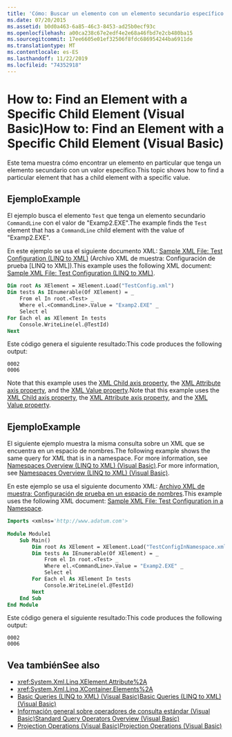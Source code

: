 ```yaml
---
title: 'Cómo: Buscar un elemento con un elemento secundario específico'
ms.date: 07/20/2015
ms.assetid: b0d0a463-6a85-46c3-8453-ad25b0ecf93c
ms.openlocfilehash: a00ca238c67e2edf4e2e68a46fbd7e2cb480ba15
ms.sourcegitcommit: 17ee6605e01ef32506f8fdc686954244ba6911de
ms.translationtype: MT
ms.contentlocale: es-ES
ms.lasthandoff: 11/22/2019
ms.locfileid: "74352918"
---
```

# <a name="how-to-find-an-element-with-a-specific-child-element-visual-basic"></a><span data-ttu-id="5ff20-102">How to: Find an Element with a Specific Child Element (Visual Basic)</span><span class="sxs-lookup"><span data-stu-id="5ff20-102">How to: Find an Element with a Specific Child Element (Visual Basic)</span></span>
<span data-ttu-id="5ff20-103">Este tema muestra cómo encontrar un elemento en particular que tenga un elemento secundario con un valor específico.</span><span class="sxs-lookup"><span data-stu-id="5ff20-103">This topic shows how to find a particular element that has a child element with a specific value.</span></span>  
  
## <a name="example"></a><span data-ttu-id="5ff20-104">Ejemplo</span><span class="sxs-lookup"><span data-stu-id="5ff20-104">Example</span></span>  
 <span data-ttu-id="5ff20-105">El ejemplo busca el elemento `Test` que tenga un elemento secundario `CommandLine` con el valor de "Examp2.EXE".</span><span class="sxs-lookup"><span data-stu-id="5ff20-105">The example finds the `Test` element that has a `CommandLine` child element with the value of "Examp2.EXE".</span></span>  
  
 <span data-ttu-id="5ff20-106">En este ejemplo se usa el siguiente documento XML: [Sample XML File: Test Configuration (LINQ to XML)](../../../../visual-basic/programming-guide/concepts/linq/sample-xml-file-test-configuration-linq-to-xml.md) (Archivo XML de muestra: Configuración de prueba [LINQ to XML]).</span><span class="sxs-lookup"><span data-stu-id="5ff20-106">This example uses the following XML document: [Sample XML File: Test Configuration (LINQ to XML)](../../../../visual-basic/programming-guide/concepts/linq/sample-xml-file-test-configuration-linq-to-xml.md).</span></span>  
  
```vb  
Dim root As XElement = XElement.Load("TestConfig.xml")  
Dim tests As IEnumerable(Of XElement) = _  
    From el In root.<Test> _  
    Where el.<CommandLine>.Value = "Examp2.EXE" _  
    Select el  
For Each el as XElement In tests  
    Console.WriteLine(el.@TestId)  
Next  
```  
  
 <span data-ttu-id="5ff20-107">Este código genera el siguiente resultado:</span><span class="sxs-lookup"><span data-stu-id="5ff20-107">This code produces the following output:</span></span>  
  
```console  
0002  
0006  
```  
  
 <span data-ttu-id="5ff20-108">Note that this example uses the [XML Child axis property](../../../../visual-basic/language-reference/xml-axis/xml-child-axis-property.md), the [XML Attribute axis property](../../../../visual-basic/language-reference/xml-axis/xml-attribute-axis-property.md), and the [XML Value property](../../../../visual-basic/language-reference/xml-axis/xml-value-property.md).</span><span class="sxs-lookup"><span data-stu-id="5ff20-108">Note that this example uses the [XML Child axis property](../../../../visual-basic/language-reference/xml-axis/xml-child-axis-property.md), the [XML Attribute axis property](../../../../visual-basic/language-reference/xml-axis/xml-attribute-axis-property.md), and the [XML Value property](../../../../visual-basic/language-reference/xml-axis/xml-value-property.md).</span></span>  
  
## <a name="example"></a><span data-ttu-id="5ff20-109">Ejemplo</span><span class="sxs-lookup"><span data-stu-id="5ff20-109">Example</span></span>  
 <span data-ttu-id="5ff20-110">El siguiente ejemplo muestra la misma consulta sobre un XML que se encuentra en un espacio de nombres.</span><span class="sxs-lookup"><span data-stu-id="5ff20-110">The following example shows the same query for XML that is in a namespace.</span></span> <span data-ttu-id="5ff20-111">For more information, see [Namespaces Overview (LINQ to XML) (Visual Basic)](namespaces-overview-linq-to-xml.md).</span><span class="sxs-lookup"><span data-stu-id="5ff20-111">For more information, see [Namespaces Overview (LINQ to XML) (Visual Basic)](namespaces-overview-linq-to-xml.md).</span></span>  
  
 <span data-ttu-id="5ff20-112">En este ejemplo se usa el siguiente documento XML: [Archivo XML de muestra: Configuración de prueba en un espacio de nombres](../../../../visual-basic/programming-guide/concepts/linq/sample-xml-file-test-configuration-in-a-namespace.md).</span><span class="sxs-lookup"><span data-stu-id="5ff20-112">This example uses the following XML document: [Sample XML File: Test Configuration in a Namespace](../../../../visual-basic/programming-guide/concepts/linq/sample-xml-file-test-configuration-in-a-namespace.md).</span></span>  
  
```vb  
Imports <xmlns='http://www.adatum.com'>  
  
Module Module1  
    Sub Main()  
        Dim root As XElement = XElement.Load("TestConfigInNamespace.xml")  
        Dim tests As IEnumerable(Of XElement) = _  
            From el In root.<Test> _  
            Where el.<CommandLine>.Value = "Examp2.EXE" _  
            Select el  
        For Each el As XElement In tests  
            Console.WriteLine(el.@TestId)  
        Next  
    End Sub  
End Module  
```  
  
 <span data-ttu-id="5ff20-113">Este código genera el siguiente resultado:</span><span class="sxs-lookup"><span data-stu-id="5ff20-113">This code produces the following output:</span></span>  
  
```console  
0002  
0006  
```  
  
## <a name="see-also"></a><span data-ttu-id="5ff20-114">Vea también</span><span class="sxs-lookup"><span data-stu-id="5ff20-114">See also</span></span>

- <xref:System.Xml.Linq.XElement.Attribute%2A>
- <xref:System.Xml.Linq.XContainer.Elements%2A>
- [<span data-ttu-id="5ff20-115">Basic Queries (LINQ to XML) (Visual Basic)</span><span class="sxs-lookup"><span data-stu-id="5ff20-115">Basic Queries (LINQ to XML) (Visual Basic)</span></span>](../../../../visual-basic/programming-guide/concepts/linq/basic-queries-linq-to-xml.md)
- [<span data-ttu-id="5ff20-116">Información general sobre operadores de consulta estándar (Visual Basic)</span><span class="sxs-lookup"><span data-stu-id="5ff20-116">Standard Query Operators Overview (Visual Basic)</span></span>](../../../../visual-basic/programming-guide/concepts/linq/standard-query-operators-overview.md)
- [<span data-ttu-id="5ff20-117">Projection Operations (Visual Basic)</span><span class="sxs-lookup"><span data-stu-id="5ff20-117">Projection Operations (Visual Basic)</span></span>](../../../../visual-basic/programming-guide/concepts/linq/projection-operations.md)
